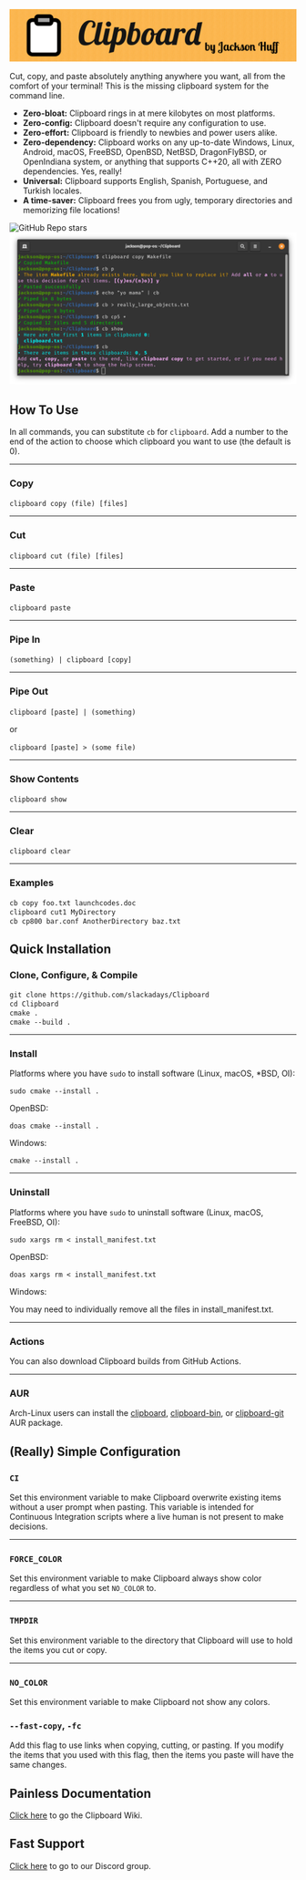 ![Clipboard Banner](CBBanner.png)

Cut, copy, and paste absolutely anything anywhere you want, all from the comfort of your terminal! This is the missing clipboard system for the command line.

- **Zero-bloat:** Clipboard rings in at mere kilobytes on most platforms.
- **Zero-config:** Clipboard doesn't require any configuration to use.
- **Zero-effort:** Clipboard is friendly to newbies and power users alike.
- **Zero-dependency:** Clipboard works on any up-to-date Windows, Linux, Android, macOS, FreeBSD, OpenBSD, NetBSD, DragonFlyBSD, or OpenIndiana system, or anything that supports C++20, all with ZERO dependencies. Yes, really!
- **Universal:** Clipboard supports English, Spanish, Portuguese, and Turkish locales.
- **A time-saver:** Clipboard frees you from ugly, temporary directories and memorizing file locations!

![GitHub Repo stars](https://img.shields.io/github/stars/slackadays/clipboard?style=for-the-badge)
![Clipboard Demo Image](CBDemo.png)

## How To Use

In all commands, you can substitute `cb` for `clipboard`. 
Add a number to the end of the action to choose which clipboard you want to use (the default is 0). 

---

### Copy
`clipboard copy (file) [files]`

---

### Cut
`clipboard cut (file) [files]`

---

### Paste
`clipboard paste`

---

### Pipe In

`(something) | clipboard [copy]`

---

### Pipe Out

`clipboard [paste] | (something)`

or

`clipboard [paste] > (some file)`

---

### Show Contents
`clipboard show`

---

### Clear
`clipboard clear`

---

### Examples

```
cb copy foo.txt launchcodes.doc
clipboard cut1 MyDirectory
cb cp800 bar.conf AnotherDirectory baz.txt
```

## Quick Installation
### Clone, Configure, & Compile 
```
git clone https://github.com/slackadays/Clipboard
cd Clipboard
cmake .
cmake --build .
```

---

### Install
Platforms where you have `sudo` to install software (Linux, macOS, *BSD, OI):
```
sudo cmake --install .
```
OpenBSD:
```
doas cmake --install .
```
Windows:
```
cmake --install .
```

---

### Uninstall
Platforms where you have `sudo` to uninstall software (Linux, macOS, FreeBSD, OI):
```
sudo xargs rm < install_manifest.txt
```
OpenBSD:
```
doas xargs rm < install_manifest.txt
```
Windows:

You may need to individually remove all the files in install_manifest.txt.

---

### Actions

You can also download Clipboard builds from GitHub Actions.

---

### AUR

Arch-Linux users can install the [clipboard](https://aur.archlinux.org/packages/clipboard), [clipboard-bin](https://aur.archlinux.org/packages/clipboard-bin), or [clipboard-git](https://aur.archlinux.org/packages/clipboard-git) AUR package.

## (Really) Simple Configuration

### `CI`

Set this environment variable to make Clipboard overwrite existing items without a user prompt when pasting. This variable is intended for Continuous Integration scripts where a live human is not present to make decisions.

---

### `FORCE_COLOR`

Set this environment variable to make Clipboard always show color regardless of what you set `NO_COLOR` to.

---

### `TMPDIR`

Set this environment variable to the directory that Clipboard will use to hold the items you cut or copy.

---

### `NO_COLOR`

Set this environment variable to make Clipboard not show any colors.

### `--fast-copy`, `-fc`

Add this flag to use links when copying, cutting, or pasting. If you modify the items that you used with this flag, then the items you paste will have the same changes.

## Painless Documentation 

[Click here](https://github.com/Slackadays/Clipboard/wiki) to go the Clipboard Wiki.

## Fast Support

[Click here](https://discord.gg/J6asnc3pEG) to go to our Discord group.
